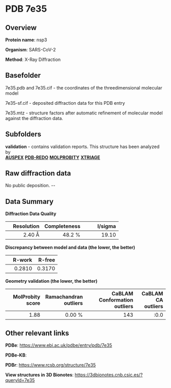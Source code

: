 # PDB 7e35

## Overview

**Protein name**: nsp3

**Organism**: SARS-CoV-2

**Method**: X-Ray Diffraction



## Basefolder

7e35.pdb and 7e35.cif - the coordinates of the threedimensional molecular model

7e35-sf.cif - deposited diffraction data for this PDB entry

7e35.mtz - structure factors after automatic refinement of molecular model against the diffraction data.

## Subfolders





**validation** - contains validation reports. This structure has been analyzed by <br>[**AUSPEX**](https://github.com/thorn-lab/coronavirus_structural_task_force/tree/master/pdb/nsp3/SARS-CoV-2/7e35/validation/auspex) [**PDB-REDO**](https://github.com/thorn-lab/coronavirus_structural_task_force/tree/master/pdb/nsp3/SARS-CoV-2/7e35/validation/pdb-redo) [**MOLPROBITY**](https://github.com/thorn-lab/coronavirus_structural_task_force/tree/master/pdb/nsp3/SARS-CoV-2/7e35/validation/molprobity) [**XTRIAGE**](https://github.com/thorn-lab/coronavirus_structural_task_force/blob/master/pdb/nsp3/SARS-CoV-2/7e35/validation/Xtriage_output.log)   



## Raw diffraction data

No public deposition. --<br> 

## Data Summary
**Diffraction Data Quality**

|   | Resolution | Completeness| I/sigma |
|---|-------------:|----------------:|--------------:|
|   |2.40 Å|48.2  %|<img width=50/>19.10|

**Discrepancy between model and data (the lower, the better)**

|   | **R-work**| **R-free**   
|---|-------------:|----------------:|           
||  0.2810|  0.3170|

**Geometry validation (the lower, the better)**

|   |**MolProbity<br>score**| **Ramachandran<br>outliers** | **CaBLAM<br>Conformation outliers** | **CaBLAM<br>CA outliers** |
|---|-------------:|----------------:|----------------:|----------------:|
||  1.88|  0.00 %|143|:0.0|

 

 



## Other relevant links 
**PDBe**:  https://www.ebi.ac.uk/pdbe/entry/pdb/7e35

**PDBe-KB**:  
 
**PDBr**: https://www.rcsb.org/structure/7e35 

**View structures in 3D Bionotes**: https://3dbionotes.cnb.csic.es/?queryId=7e35

